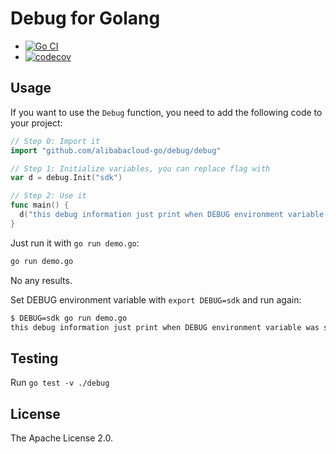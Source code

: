 # Debug for Golang

- [![Go CI](https://github.com/alibabacloud-go/debug/actions/workflows/go.yml/badge.svg)](https://github.com/alibabacloud-go/debug/actions/workflows/go.yml)
- [![codecov](https://codecov.io/gh/alibabacloud-go/debug/branch/master/graph/badge.svg)](https://codecov.io/gh/alibabacloud-go/debug)

## Usage

If you want to use the `Debug` function, you need to add the
following code to your project:

```go
// Step 0: Import it
import "github.com/alibabacloud-go/debug/debug"

// Step 1: Initialize variables, you can replace flag with
var d = debug.Init("sdk")

// Step 2: Use it
func main() {
  d("this debug information just print when DEBUG environment variable was set")
}
```

Just run it with `go run demo.go`:

```sh
go run demo.go
```

No any results.

Set DEBUG environment variable with `export DEBUG=sdk` and run again:

```sh
$ DEBUG=sdk go run demo.go
this debug information just print when DEBUG environment variable was set
```

## Testing

Run `go test -v ./debug`

## License

The Apache License 2.0.
